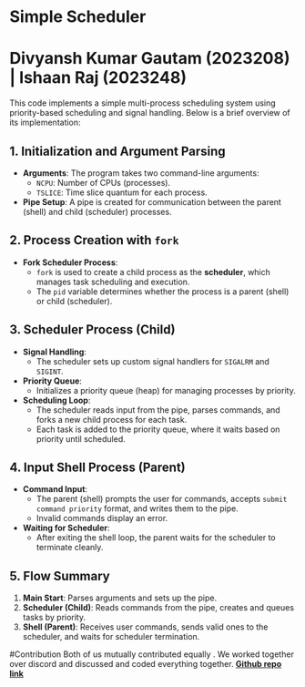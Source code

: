 # Simple Scheduler
# Divyansh Kumar Gautam (2023208) | Ishaan Raj (2023248)

This code implements a simple multi-process scheduling system using priority-based scheduling and signal handling. Below is a brief overview of its implementation:

## 1. Initialization and Argument Parsing
- **Arguments**: The program takes two command-line arguments:
   - `NCPU`: Number of CPUs (processes).
   - `TSLICE`: Time slice quantum for each process.
- **Pipe Setup**: A pipe is created for communication between the parent (shell) and child (scheduler) processes.

## 2. Process Creation with `fork`
- **Fork Scheduler Process**:
   - `fork` is used to create a child process as the **scheduler**, which manages task scheduling and execution.
   - The `pid` variable determines whether the process is a parent (shell) or child (scheduler).

## 3. Scheduler Process (Child)
- **Signal Handling**:
   - The scheduler sets up custom signal handlers for `SIGALRM` and `SIGINT`.
- **Priority Queue**:
   - Initializes a priority queue (heap) for managing processes by priority.
- **Scheduling Loop**:
   - The scheduler reads input from the pipe, parses commands, and forks a new child process for each task.
   - Each task is added to the priority queue, where it waits based on priority until scheduled.

## 4. Input Shell Process (Parent)
- **Command Input**:
   - The parent (shell) prompts the user for commands, accepts `submit command priority` format, and writes them to the pipe.
   - Invalid commands display an error.
- **Waiting for Scheduler**:
   - After exiting the shell loop, the parent waits for the scheduler to terminate cleanly.

## 5. Flow Summary
1. **Main Start**: Parses arguments and sets up the pipe.
2. **Scheduler (Child)**: Reads commands from the pipe, creates and queues tasks by priority.
3. **Shell (Parent)**: Receives user commands, sends valid ones to the scheduler, and waits for scheduler termination.

#Contribution
Both of us mutually contributed equally . We worked together over discord and discussed and coded everything together.
[**Github repo link**](https://github.com/Ishaaann/os-assignments)
